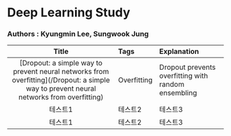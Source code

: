 # Deep Learning Study

### Authors : Kyungmin Lee, Sungwook Jung
|Title|Tags|Explanation|
|:------:|:---|:---|
|[Dropout: a simple way to prevent neural networks from overfitting](/Dropout: a simple way to prevent neural networks from overfitting)|Overfitting|Dropout prevents overfitting with random ensembling|
|테스트1|테스트2|테스트3|
|테스트1|테스트2|테스트3|
